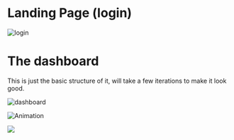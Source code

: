 
# Landing Page (login)

![login](https://user-images.githubusercontent.com/63464503/147854952-70ab20b0-55b1-450e-91a9-1726fbcf2ed0.gif)

# The dashboard

This is just the basic structure of it, will take a few iterations to make it look good.

![dashboard](https://user-images.githubusercontent.com/63464503/149225344-cbec1378-91ae-4f73-82b4-ed0d5ffa5686.gif)


![Animation](https://user-images.githubusercontent.com/63464503/149231946-be40f069-de9e-4631-8753-c9790328722a.gif)

![](https://user-images.githubusercontent.com/63464503/149658051-70d59193-f202-41f2-8056-2b0689cc76cf.gif)
